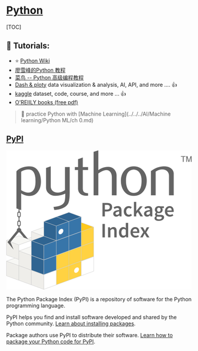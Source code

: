 # [Python](https://www.python.org)

[TOC]

## 🚊 Tutorials:

- ⭐️ [Python Wiki](https://wiki.python.org/moin/FrontPage)
- [廖雪峰的Python 教程](https://www.liaoxuefeng.com/wiki/1016959663602400/1018492034821792)
- [菜鸟 -- Python 高级编程教程](https://www.runoob.com/python/python-object.html)
- [Dash & ploty](https://dash.plotly.com/introduction) data visualization & analysis, AI, API, and more ....   👍
- [kaggle](https://www.kaggle.com) dataset, code, course, and more ... 👍
- [O'REIILY books (free pdf)](https://github.com/Jianhua-Wang/oreilly-animal-books-for-Python#1)

> 💪 practice Python with [Machine Learning](../../../AI/Machine learning/Python ML/ch 0.md) 



## [PyPI](https://pypi.org)

![img](../../../../../Assets/Pics/logo-large.9f732b5f.svg)


The Python Package Index (PyPI) is a repository of software for the Python programming language.

PyPI helps you find and install software developed and shared by the Python community. [Learn about installing packages](https://packaging.python.org/installing/).

Package authors use PyPI to distribute their software. [Learn how to package your Python code for PyPI](https://packaging.python.org/tutorials/packaging-projects/).

